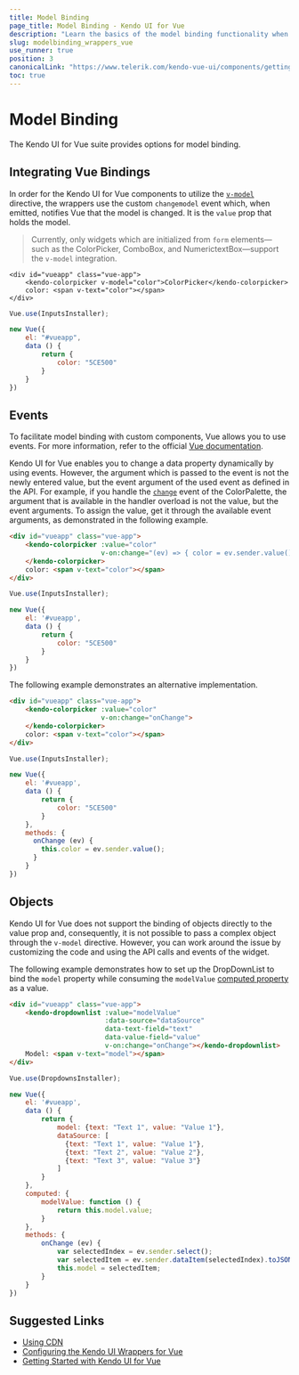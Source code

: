```yaml
---
title: Model Binding
page_title: Model Binding - Kendo UI for Vue
description: "Learn the basics of the model binding functionality when working with Kendo UI for Vue."
slug: modelbinding_wrappers_vue
use_runner: true
position: 3
canonicalLink: "https://www.telerik.com/kendo-vue-ui/components/getting-started"
toc: true
---
```


<WrapperBanner link="/kendo-vue-ui/components/getting-started"></WrapperBanner>

# Model Binding

The Kendo UI for Vue suite provides options for model binding.

## Integrating Vue Bindings

In order for the Kendo UI for Vue components to utilize the [`v-model`](https://vuejs.org/v2/guide/forms.html) directive, the wrappers use the custom `changemodel` event which, when emitted, notifies Vue that the model is changed. It is the `value` prop that holds the model.

> Currently, only widgets which are initialized from `form` elements&mdash;such as the ColorPicker, ComboBox, and NumerictextBox&mdash;support the `v-model` integration.

```html-preview
<div id="vueapp" class="vue-app">
    <kendo-colorpicker v-model="color">ColorPicker</kendo-colorpicker>
	color: <span v-text="color"></span>
</div>
```
```js
Vue.use(InputsInstaller);

new Vue({
    el: "#vueapp",
    data () {
        return {
            color: "5CE500"
        }
    }
})
```

## Events

To facilitate model binding with custom components, Vue allows you to use events. For more information, refer to the official [Vue documentation](https://vuejs.org/v2/guide/components.html#Form-Input-Components-using-Custom-Events).

Kendo UI for Vue enables you to change a data property dynamically by using events. However, the argument which is passed to the event is not the newly entered value, but the event argument of the used event as defined in the API. For example, if you handle the [`change`](slug:api_colorpickercomponent_wrapper#toc-change) event of the ColorPalette, the argument that is available in the handler overload is not the value, but the event arguments. To assign the value, get it through the available event arguments, as demonstrated in the following example.

```html
<div id="vueapp" class="vue-app">
    <kendo-colorpicker :value="color"
					   v-on:change="(ev) => { color = ev.sender.value() }">
    </kendo-colorpicker>
	color: <span v-text="color"></span>
</div>
```
```js
Vue.use(InputsInstaller);

new Vue({
	el: '#vueapp',
	data () {
        return {
            color: "5CE500"
        }
    }
})
```

The following example demonstrates an alternative implementation.  

```html
<div id="vueapp" class="vue-app">
    <kendo-colorpicker :value="color"
					   v-on:change="onChange">
	</kendo-colorpicker>
	color: <span v-text="color"></span>
</div>
```
```js
Vue.use(InputsInstaller);

new Vue({
	el: '#vueapp',
	data () {
        return {
            color: "5CE500"
        }
    },
	methods: {
	  onChange (ev) {
		this.color = ev.sender.value();
	  }
	}
})
```

## Objects

Kendo UI for Vue does not support the binding of objects directly to the value prop and, consequently, it is not possible to pass a complex object through the `v-model` directive. However, you can work around the issue by customizing the code and using the API calls and events of the widget.

The following example demonstrates how to set up the DropDownList to bind the `model` property while consuming the `modelValue` [computed property](https://vuejs.org/v2/guide/computed.html#Computed-Properties) as a value.

```html
<div id="vueapp" class="vue-app">
    <kendo-dropdownlist :value="modelValue"
                        :data-source="dataSource"
                        data-text-field="text"
                        data-value-field="value"
                        v-on:change="onChange"></kendo-dropdownlist>
    Model: <span v-text="model"></span>
</div>
```
```js
Vue.use(DropdownsInstaller);

new Vue({
	el: '#vueapp',
	data () {
		return {
			model: {text: "Text 1", value: "Value 1"},
			dataSource: [
			  {text: "Text 1", value: "Value 1"},
			  {text: "Text 2", value: "Value 2"},
			  {text: "Text 3", value: "Value 3"}
			]
		}
	},
	computed: {
		modelValue: function () {
			return this.model.value;
		}
	},
	methods: {
		onChange (ev) {
			var selectedIndex = ev.sender.select();
			var selectedItem = ev.sender.dataItem(selectedIndex).toJSON();
			this.model = selectedItem;
		}
	}
})
```

## Suggested Links

* [Using CDN](slug:using_cdn)
* [Configuring the Kendo UI Wrappers for Vue](slug:configuration_wrappers_vue)
* [Getting Started with Kendo UI for Vue](slug:getting_started)
